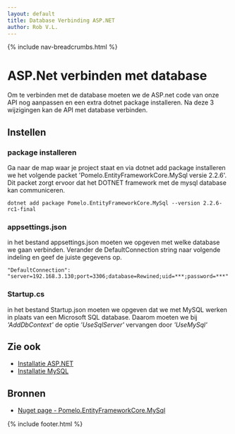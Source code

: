 ```yaml
---
layout: default
title: Database Verbinding ASP.NET 
author: Rob V.L.
---
```


{% include nav-breadcrumbs.html %}

# ASP.Net verbinden met database
Om te verbinden met de database moeten we de ASP.net code van onze API nog aanpassen en een extra dotnet package installeren. Na deze 3 wijzigingen kan de API met database verbinden.

## Instellen

### package installeren
Ga naar de map waar je project staat en via dotnet add package installeren we het volgende packet 'Pomelo.EntityFrameworkCore.MySql versie 2.2.6'. Dit packet zorgt ervoor dat het DOTNET framework met de mysql database kan communiceren.
```
dotnet add package Pomelo.EntityFrameworkCore.MySql --version 2.2.6-rc1-final
```
### appsettings.json
in het bestand appsettings.json moeten we opgeven met welke database we gaan verbinden. 
Verander de DefaultConnection string naar volgende indeling en geef de juiste gegevens op.
```
"DefaultConnection": "server=192.168.3.130;port=3306;database=Rewined;uid=***;password=***"
```

### Startup.cs
in het bestand Startup.json moeten we opgeven dat we met MySQL werken in plaats van een Microsoft SQL database.
Daarom moeten we bij *'AddDbContext'* de optie *'UseSqlServer'* vervangen door *'UseMySql'*


## Zie ook
* [Installatie ASP.NET](/{{site.RepoName}}/ccs/ASP_net/)
* [Installatie MySQL](/{{site.RepoName}}/ccs/mysql/)


## Bronnen
* [Nuget page - Pomelo.EntityFrameworkCore.MySql](https://www.nuget.org/packages/Pomelo.EntityFrameworkCore.MySql/2.2.6)

{% include footer.html %}
